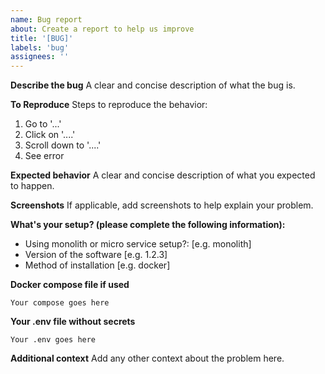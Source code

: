 ```yaml
---
name: Bug report
about: Create a report to help us improve
title: '[BUG]'
labels: 'bug'
assignees: ''
---
```


**Describe the bug**
A clear and concise description of what the bug is.

**To Reproduce**
Steps to reproduce the behavior:

1. Go to '...'
2. Click on '....'
3. Scroll down to '....'
4. See error

**Expected behavior**
A clear and concise description of what you expected to happen.

**Screenshots**
If applicable, add screenshots to help explain your problem.

**What's your setup? (please complete the following information):**

- Using monolith or micro service setup?: [e.g. monolith]
- Version of the software [e.g. 1.2.3]
- Method of installation [e.g. docker]

**Docker compose file if used**

```docker
Your compose goes here
```

**Your .env file without secrets**

```env
Your .env goes here
```

**Additional context**
Add any other context about the problem here.
